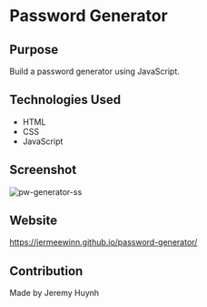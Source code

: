 # Password Generator

## Purpose
Build a password generator using JavaScript.

## Technologies Used
* HTML
* CSS
* JavaScript

## Screenshot
![pw-generator-ss](https://user-images.githubusercontent.com/88342540/136500288-3d8eb408-cad7-4150-ac42-15f1ccb2437d.png)

## Website
https://jermeewinn.github.io/password-generator/

## Contribution
Made by Jeremy Huynh
